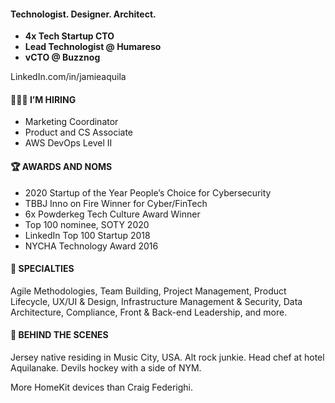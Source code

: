#### Technologist. Designer. Architect.
-  **4x Tech Startup CTO**
-  **Lead Technologist @ Humareso**
-  **vCTO @ Buzznog**


LinkedIn.com/in/jamieaquila

#### 🧑🏽‍💻 I’M HIRING 
- Marketing Coordinator
- Product and CS Associate
- AWS DevOps Level II

#### 🏆 AWARDS AND NOMS
- 2020 Startup of the Year People’s Choice for Cybersecurity
- TBBJ Inno on Fire Winner for Cyber/FinTech
- 6x Powderkeg Tech Culture Award Winner
- Top 100 nominee, SOTY 2020
- LinkedIn Top 100 Startup 2018
- NYCHA Technology Award 2016

#### 💎 SPECIALTIES
Agile Methodologies, Team Building, Project Management, Product Lifecycle, UX/UI & Design, Infrastructure Management & Security, Data Architecture, Compliance, Front & Back-end Leadership, and more. 

#### 🌮 BEHIND THE SCENES
Jersey native residing in Music City, USA. Alt rock junkie. Head chef at hotel Aquilanake. Devils hockey with a side of NYM. 

More HomeKit devices than Craig Federighi.
